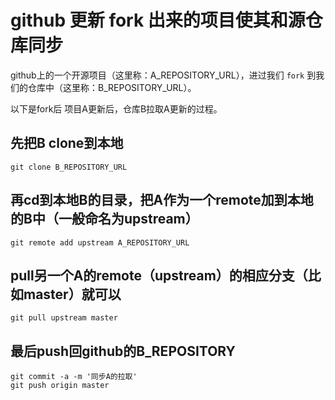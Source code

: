 # github 更新 fork 出来的项目使其和源仓库同步 #

github上的一个开源项目（这里称：A_REPOSITORY_URL），进过我们 `fork` 到我们的仓库中（这里称：B_REPOSITORY_URL）。

以下是fork后 项目A更新后，仓库B拉取A更新的过程。

## 先把B clone到本地 ##

    git clone B_REPOSITORY_URL

## 再cd到本地B的目录，把A作为一个remote加到本地的B中（一般命名为upstream） ##

    git remote add upstream A_REPOSITORY_URL

## pull另一个A的remote（upstream）的相应分支（比如master）就可以 ##

    git pull upstream master

## 最后push回github的B_REPOSITORY ##

    git commit -a -m '同步A的拉取'
    git push origin master